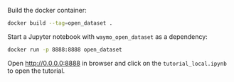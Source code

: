 Build the docker container:

```bash
docker build --tag=open_dataset .
```

Start a Jupyter notebook with `waymo_open_dataset` as a dependency:

```bash
docker run -p 8888:8888 open_dataset
```

Open http://0.0.0.0:8888 in browser and click on the `tutorial_local.ipynb` to
open the tutorial.
